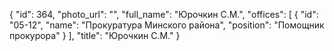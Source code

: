 {
    "id": 364,
    "photo_url": "",
    "full_name": "Юрочкин С.М.",
    "offices": [
        {
            "id": "05-12",
            "name": "Прокуратура Минского района",
            "position": "Помощник прокурора"
        }
    ],
    "title": "Юрочкин С.М."
}
